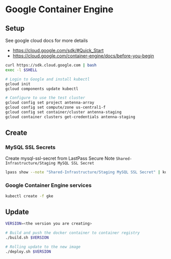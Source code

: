 # Google Container Engine

## Setup

See google cloud docs for more details
 - https://cloud.google.com/sdk/#Quick_Start
 - https://cloud.google.com/container-engine/docs/before-you-begin

```sh
curl https://sdk.cloud.google.com | bash
exec -l $SHELL

# Login to Google and install kubectl
gcloud init
gcloud components update kubectl

# Configure to use the test cluster
gcloud config set project antenna-array
gcloud config set compute/zone us-central1-f
gcloud config set container/cluster antenna-staging
gcloud container clusters get-credentials antenna-staging
```

## Create

### MySQL SSL Secrets

Create mysql-ssl-secret from LastPass Secure Note `Shared-Infrastructure/Staging MySQL SSL Secret`

```sh
lpass show --note "Shared-Infrastructure/Staging MySQL SSL Secret" | kubectl create -f -
```

### Google Container Engine services

```sh
kubectl create -f gke
```

## Update

```sh
VERSION=<the version you are creating>

# Build and push the docker container to container registry
./build.sh $VERSION

# Rolling update to the new image
./deploy.sh $VERSION
```
